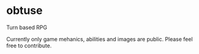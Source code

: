 # obtuse
Turn based RPG

Currently only game mehanics, abilities and images are public. Please feel free to contribute.
